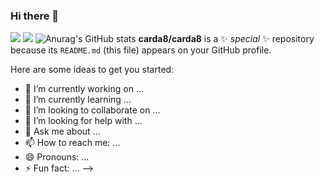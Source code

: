 ### Hi there 👋
<a href="버튼을 눌렀을 때 이동할 링크" target="_blank"><img src="https://img.shields.io/badge/ReactNative-61DAFB?style=for-the-badge&logo=react&logoColor=white"></a>
<img src="https://img.shields.io/badge/ReactQuery-FF4154?style=for-the-badge&logo=reactquery&logoColor=white">
![Anurag's GitHub stats](https://github-readme-stats.vercel.app/api?username=carda8&show_icons=true&theme=radical)
**carda8/carda8** is a ✨ _special_ ✨ repository because its `README.md` (this file) appears on your GitHub profile.

Here are some ideas to get you started:

- 🔭 I’m currently working on ...
- 🌱 I’m currently learning ...
- 👯 I’m looking to collaborate on ...
- 🤔 I’m looking for help with ...
- 💬 Ask me about ...
- 📫 How to reach me: ...
- 😄 Pronouns: ...
- ⚡ Fun fact: ...
-->
